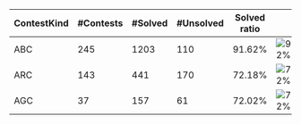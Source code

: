 | ContestKind | #Contests | #Solved | #Unsolved | Solved ratio | |
| - | - | - | - | - | - |
| ABC | 245 | 1203 | 110 | 91.62% | ![92%](https://progress-bar.dev/92?title=Solved) |
| ARC | 143 | 441 | 170 | 72.18% | ![72%](https://progress-bar.dev/72?title=Solved) |
| AGC | 37 | 157 | 61 | 72.02% | ![72%](https://progress-bar.dev/72?title=Solved) |
